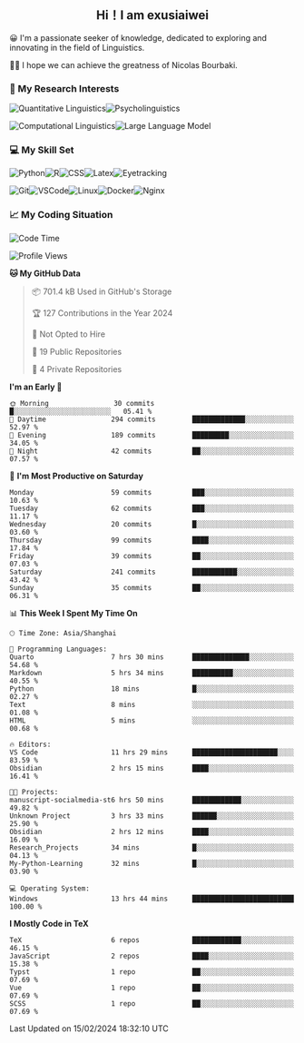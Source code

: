   

## <div align="center">Hi！I am exusiaiwei</div>  

😀 I'm a passionate seeker of knowledge, dedicated to exploring and innovating in the field of Linguistics.

🙋‍♂️ I hope we can achieve the greatness of Nicolas Bourbaki.

### 🔬 My Research Interests  

![Quantitative Linguistics](https://img.shields.io/badge/Quantitative%20Linguistics-%230072CC.svg?&style=for-the-badge&logo=appveyor&logoColor=white)![Psycholinguistics](https://img.shields.io/badge/Psycholinguistics-%2301a3a1.svg?&style=for-the-badge&logo=AWS%20Amplify&logoColor=white)

![Computational Linguistics](https://img.shields.io/badge/Computational%20Linguistics-%231877F2.svg?&style=for-the-badge&logo=Markdown&logoColor=white)![Large Language Model](https://img.shields.io/badge/Large%20Language%20Model-%23F76300.svg?&style=for-the-badge&logo=Android&logoColor=white)

### 💻 My Skill Set

![Python](https://img.shields.io/badge/Python-%2314354C.svg?style=for-the-badge&logo=python&logoColor=white&color=2AB3E3)![R](https://img.shields.io/badge/-R-276DC3?style=for-the-badge&logo=r&logoColor=white)![CSS](https://img.shields.io/badge/-CSS-1572B6?style=for-the-badge&logo=css3&logoColor=white)![Latex](https://img.shields.io/badge/-Latex-008080?style=for-the-badge&logo=latex&logoColor=white)![Eyetracking](https://img.shields.io/badge/Eyetracking-%230078D6?style=for-the-badge&logo=SearXNG&logoColor=#3050FF)

![Git](https://img.shields.io/badge/-Git-F05032?style=for-the-badge&logo=git&logoColor=white)![VSCode](https://img.shields.io/badge/-VSCode-007ACC?style=for-the-badge&logo=visual-studio-code&logoColor=white)![Linux](https://img.shields.io/badge/-Linux-FCC624?style=for-the-badge&logo=linux&logoColor=black)![Docker](https://img.shields.io/badge/-Docker-2496ED?style=for-the-badge&logo=docker&logoColor=white)![Nginx](https://img.shields.io/badge/-Nginx-009639?style=for-the-badge&logo=nginx&logoColor=white)

### 📈 My Coding Situation

<!--START_SECTION:waka-->
![Code Time](http://img.shields.io/badge/Code%20Time-38%20hrs%2021%20mins-blue)

![Profile Views](http://img.shields.io/badge/Profile%20Views-0-blue)

**🐱 My GitHub Data** 

> 📦 701.4 kB Used in GitHub's Storage 
 > 
> 🏆 127 Contributions in the Year 2024
 > 
> 🚫 Not Opted to Hire
 > 
> 📜 19 Public Repositories 
 > 
> 🔑 4 Private Repositories 
 > 
**I'm an Early 🐤** 

```text
🌞 Morning                30 commits          █░░░░░░░░░░░░░░░░░░░░░░░░   05.41 % 
🌆 Daytime                294 commits         █████████████░░░░░░░░░░░░   52.97 % 
🌃 Evening                189 commits         █████████░░░░░░░░░░░░░░░░   34.05 % 
🌙 Night                  42 commits          ██░░░░░░░░░░░░░░░░░░░░░░░   07.57 % 
```
📅 **I'm Most Productive on Saturday** 

```text
Monday                   59 commits          ███░░░░░░░░░░░░░░░░░░░░░░   10.63 % 
Tuesday                  62 commits          ███░░░░░░░░░░░░░░░░░░░░░░   11.17 % 
Wednesday                20 commits          █░░░░░░░░░░░░░░░░░░░░░░░░   03.60 % 
Thursday                 99 commits          ████░░░░░░░░░░░░░░░░░░░░░   17.84 % 
Friday                   39 commits          ██░░░░░░░░░░░░░░░░░░░░░░░   07.03 % 
Saturday                 241 commits         ███████████░░░░░░░░░░░░░░   43.42 % 
Sunday                   35 commits          ██░░░░░░░░░░░░░░░░░░░░░░░   06.31 % 
```


📊 **This Week I Spent My Time On** 

```text
🕑︎ Time Zone: Asia/Shanghai

💬 Programming Languages: 
Quarto                   7 hrs 30 mins       ██████████████░░░░░░░░░░░   54.68 % 
Markdown                 5 hrs 34 mins       ██████████░░░░░░░░░░░░░░░   40.55 % 
Python                   18 mins             █░░░░░░░░░░░░░░░░░░░░░░░░   02.27 % 
Text                     8 mins              ░░░░░░░░░░░░░░░░░░░░░░░░░   01.08 % 
HTML                     5 mins              ░░░░░░░░░░░░░░░░░░░░░░░░░   00.68 % 

🔥 Editors: 
VS Code                  11 hrs 29 mins      █████████████████████░░░░   83.59 % 
Obsidian                 2 hrs 15 mins       ████░░░░░░░░░░░░░░░░░░░░░   16.41 % 

🐱‍💻 Projects: 
manuscript-socialmedia-st6 hrs 50 mins       ████████████░░░░░░░░░░░░░   49.82 % 
Unknown Project          3 hrs 33 mins       ██████░░░░░░░░░░░░░░░░░░░   25.90 % 
Obsidian                 2 hrs 12 mins       ████░░░░░░░░░░░░░░░░░░░░░   16.09 % 
Research_Projects        34 mins             █░░░░░░░░░░░░░░░░░░░░░░░░   04.13 % 
My-Python-Learning       32 mins             █░░░░░░░░░░░░░░░░░░░░░░░░   03.90 % 

💻 Operating System: 
Windows                  13 hrs 44 mins      █████████████████████████   100.00 % 
```

**I Mostly Code in TeX** 

```text
TeX                      6 repos             ████████████░░░░░░░░░░░░░   46.15 % 
JavaScript               2 repos             ████░░░░░░░░░░░░░░░░░░░░░   15.38 % 
Typst                    1 repo              ██░░░░░░░░░░░░░░░░░░░░░░░   07.69 % 
Vue                      1 repo              ██░░░░░░░░░░░░░░░░░░░░░░░   07.69 % 
SCSS                     1 repo              ██░░░░░░░░░░░░░░░░░░░░░░░   07.69 % 
```




 Last Updated on 15/02/2024 18:32:10 UTC
<!--END_SECTION:waka-->
